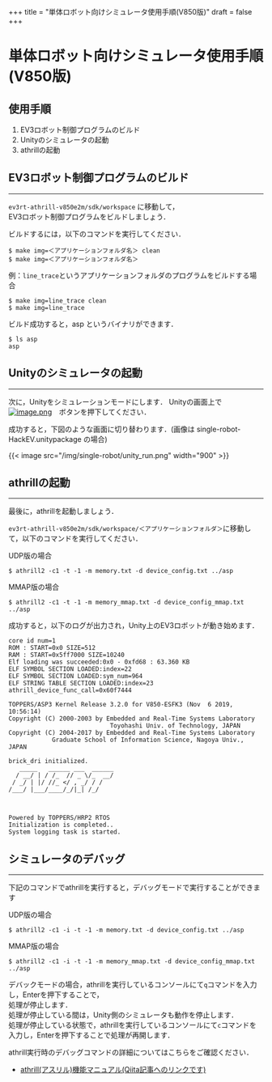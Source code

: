 +++
title = "単体ロボット向けシミュレータ使用手順(V850版)"
draft = false
+++
# 単体ロボット向けシミュレータ使用手順(V850版)



## 使用手順

1. EV3ロボット制御プログラムのビルド
1. Unityのシミュレータの起動
1. athrillの起動




## EV3ロボット制御プログラムのビルド

------

`ev3rt-athrill-v850e2m/sdk/workspace` に移動して，  
EV3ロボット制御プログラムをビルドしましょう．

ビルドするには，以下のコマンドを実行してください．

```
$ make img=＜アプリケーションフォルダ名＞ clean
$ make img=＜アプリケーションフォルダ名＞
```

例：`line_trace`というアプリケーションフォルダのプログラムをビルドする場合
```
$ make img=line_trace clean
$ make img=line_trace
```
ビルド成功すると，asp というバイナリができます．

```
$ ls asp
asp
```



## Unityのシミュレータの起動

------

次に，Unityをシミュレーションモードにします．
Unityの画面上で[![image.png](https://qiita-user-contents.imgix.net/https%3A%2F%2Fqiita-image-store.s3.ap-northeast-1.amazonaws.com%2F0%2F244147%2F1365fe63-28e1-0b02-e615-91b1f23724b9.png?ixlib=rb-1.2.2&auto=format&gif-q=60&q=75&s=d95a1ef03fd2f1640baf832491fcc986)](https://qiita-user-contents.imgix.net/https%3A%2F%2Fqiita-image-store.s3.ap-northeast-1.amazonaws.com%2F0%2F244147%2F1365fe63-28e1-0b02-e615-91b1f23724b9.png?ixlib=rb-1.2.2&auto=format&gif-q=60&q=75&s=d95a1ef03fd2f1640baf832491fcc986)　ボタンを押下してください．

成功すると，下図のような画面に切り替わります．(画像は single-robot-HackEV.unitypackage の場合)

{{< image src="/img/single-robot/unity_run.png" width="900" >}}



## athrillの起動

------

最後に，athrillを起動しましょう．

`ev3rt-athrill-v850e2m/sdk/workspace/＜アプリケーションフォルダ＞`に移動して，以下のコマンドを実行してください．

UDP版の場合
```
$ athrill2 -c1 -t -1 -m memory.txt -d device_config.txt ../asp
```

MMAP版の場合
```
$ athrill2 -c1 -t -1 -m memory_mmap.txt -d device_config_mmap.txt ../asp
```

成功すると，以下のログが出力され，Unity上のEV3ロボットが動き始めます．

```
core id num=1
ROM : START=0x0 SIZE=512
RAM : START=0x5ff7000 SIZE=10240
Elf loading was succeeded:0x0 - 0xfd68 : 63.360 KB
ELF SYMBOL SECTION LOADED:index=22
ELF SYMBOL SECTION LOADED:sym_num=964
ELF STRING TABLE SECTION LOADED:index=23
athrill_device_func_call=0x60f7444

TOPPERS/ASP3 Kernel Release 3.2.0 for V850-ESFK3 (Nov  6 2019, 10:56:14)
Copyright (C) 2000-2003 by Embedded and Real-Time Systems Laboratory
                            Toyohashi Univ. of Technology, JAPAN
Copyright (C) 2004-2017 by Embedded and Real-Time Systems Laboratory
            Graduate School of Information Science, Nagoya Univ., JAPAN

brick_dri initialized.
   _____   ______ ___  ______
  / __/ | / /_  // _ \/_  __/
 / _/ | |/ //_ </ , _/ / /
/___/ |___/____/_/|_| /_/



Powered by TOPPERS/HRP2 RTOS
Initialization is completed..
System logging task is started.
```

## シミュレータのデバッグ

------

下記のコマンドでathrillを実行すると，デバッグモードで実行することができます

UDP版の場合
```
$ athrill2 -c1 -i -t -1 -m memory.txt -d device_config.txt ../asp
```

MMAP版の場合
```
$ athrill2 -c1 -i -t -1 -m memory_mmap.txt -d device_config_mmap.txt ../asp
```

デバックモードの場合，athrillを実行しているコンソールにて`q`コマンドを入力し，Enterを押下することで，  
処理が停止します．  
処理が停止している間は，Unity側のシミュレータも動作を停止します．  
処理が停止している状態で，athrillを実行しているコンソールにて`c`コマンドを入力し，Enterを押下することで処理が再開します．

athrill実行時のデバッグコマンドの詳細についてはこちらをご確認ください．

- [athrill(アスリル)機能マニュアル(Qiita記事へのリンクです)](https://qiita.com/kanetugu2018/items/cf3dea16710a3f0737e8#%E3%83%9E%E3%83%8B%E3%83%A5%E3%82%A2%E3%83%AB)
